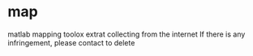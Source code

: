# map
matlab mapping toolox extrat
collecting from the internet
If there is any infringement, please contact to delete
